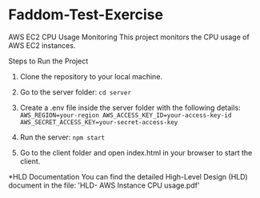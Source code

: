 # Faddom-Test-Exercise

AWS EC2 CPU Usage Monitoring
This project monitors the CPU usage of AWS EC2 instances.

Steps to Run the Project

1. Clone the repository to your local machine.

2. Go to the server folder:
   `cd server`

3. Create a .env file inside the server folder with the following details:
   `AWS_REGION=your-region
AWS_ACCESS_KEY_ID=your-access-key-id
AWS_SECRET_ACCESS_KEY=your-secret-access-key`

4. Run the server:
   `npm start`

5. Go to the client folder and open index.html in your browser to start the client.

\*HLD Documentation
You can find the detailed High-Level Design (HLD) document in the file: 'HLD- AWS Instance CPU usage.pdf'
